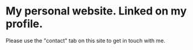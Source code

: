# My personal website. Linked on my profile.
Please use the "contact" tab on this site to get in touch with me.
